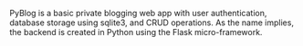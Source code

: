 PyBlog is a basic private blogging web app with user authentication, database storage using sqlite3, and CRUD operations. As the name implies, the backend is created
in Python using the Flask micro-framework.
